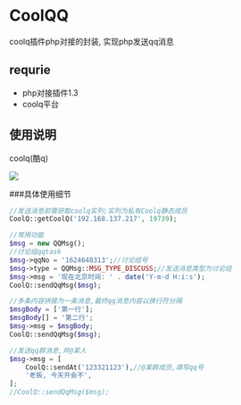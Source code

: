 # CoolQQ

coolq插件php对接的封装, 实现php发送qq消息

## requrie
- php对接插件1.3
- coolq平台

## 使用说明
coolq(酷q)

![](https://camo.githubusercontent.com/a2e5496c6d9722cf10622d4cf9e030b0cda26d62/687474703a2f2f7773312e73696e61696d672e636e2f6c617267652f38633931666661626779316663767261646a3671756a32306775306375337a69)

###具体使用细节

```php
//发送消息前需获取coolq实列;实列为私有Coolq静态成员
CoolQ::getCoolQ('192.168.137.217', 19739);

//常用功能
$msg = new QQMsg();
//讨论组qqtask
$msg->qqNo = '1624648313';//讨论组号
$msg->type = QQMsg::MSG_TYPE_DISCUSS;//发送消息类型为讨论组
$msg->msg = '现在北京时间: ' . date('Y-m-d H:i:s');
CoolQ::sendQqMsg($msg);

//多条内容拼接为一条消息,最终qq消息内容以换行符分隔
$msgBody = ['第一行'];
$msgBody[] = '第二行';
$msg->msg = $msgBody;
CoolQ::sendQqMsg($msg);

//发送qq群消息,并@某人
$msg->msg = [
    CoolQ::sendAt('123321123'),//@某群成员,填写qq号
    '老板, 今天开会不',
];
//CoolQ::sendQqMsg($msg);
```
